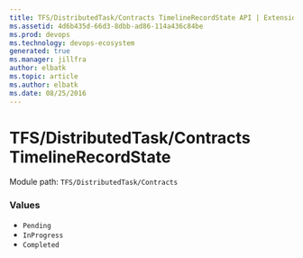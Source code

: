 ```yaml
---
title: TFS/DistributedTask/Contracts TimelineRecordState API | Extensions for Azure DevOps Services
ms.assetid: 4d6b435d-66d3-8dbb-ad86-114a436c84be
ms.prod: devops
ms.technology: devops-ecosystem
generated: true
ms.manager: jillfra
author: elbatk
ms.topic: article
ms.author: elbatk
ms.date: 08/25/2016
---
```


# TFS/DistributedTask/Contracts TimelineRecordState

Module path: `TFS/DistributedTask/Contracts`

### Values

* `Pending` 
* `InProgress` 
* `Completed` 
